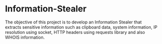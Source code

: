 # Information-Stealer
The objective of this project is to develop an Information Stealer that extracts sensitive information such as clipboard data, system information, IP resolution using socket,
HTTP headers using requests library and also WHOIS information.
